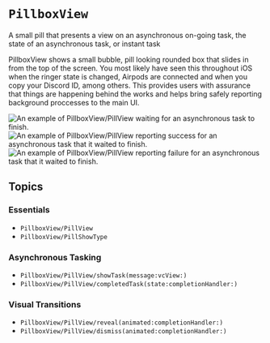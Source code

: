 # ``PillboxView``

A small pill that presents a view on an asynchronous on-going task, the state of an asynchronous task, or instant task

PillboxView shows a small bubble, pill looking rounded box that slides in from the top of the screen. You most likely have seen this throughout iOS when the ringer state is changed, Airpods are connected and when you copy your Discord ID, among others. This provides users with assurance that things are happening behind the works and helps bring safely reporting background proccesses to the main UI. 

![An example of ``PillboxView/PillView`` waiting for an asynchronous task to finish.](showTaskSpinning)
![An example of ``PillboxView/PillView`` reporting success for an asynchronous task that it waited to finish.](showTaskCompletedWithSuccess)
![An example of ``PillboxView/PillView`` reporting failure for an asynchronous task that it waited to finish.](showTaskCompletedWithFailure)


## Topics

### Essentials
- ``PillboxView/PillView``
- ``PillboxView/PillShowType``

### Asynchronous Tasking
- ``PillboxView/PillView/showTask(message:vcView:)``
- ``PillboxView/PillView/completedTask(state:completionHandler:)``

### Visual Transitions
- ``PillboxView/PillView/reveal(animated:completionHandler:)``
- ``PillboxView/PillView/dismiss(animated:completionHandler:)``
